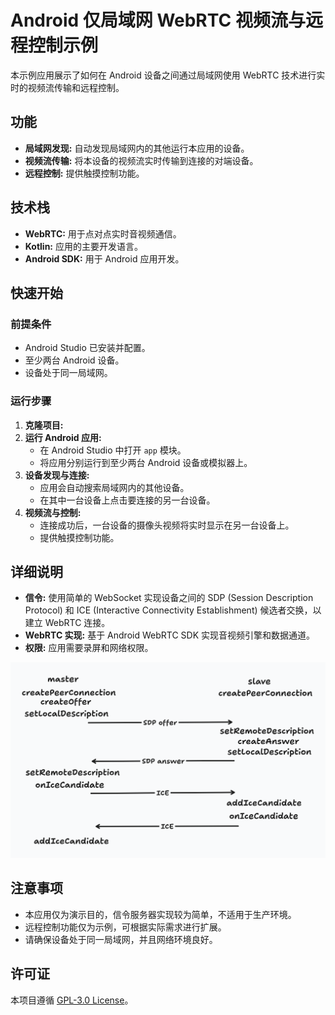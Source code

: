 # Android 仅局域网 WebRTC 视频流与远程控制示例

本示例应用展示了如何在 Android 设备之间通过局域网使用 WebRTC 技术进行实时的视频流传输和远程控制。

## 功能

* **局域网发现:** 自动发现局域网内的其他运行本应用的设备。
* **视频流传输:** 将本设备的视频流实时传输到连接的对端设备。
* **远程控制:** 提供触摸控制功能。

## 技术栈

* **WebRTC:** 用于点对点实时音视频通信。
* **Kotlin:** 应用的主要开发语言。
* **Android SDK:** 用于 Android 应用开发。

## 快速开始

### 前提条件

* Android Studio 已安装并配置。
* 至少两台 Android 设备。
* 设备处于同一局域网。

### 运行步骤

1.  **克隆项目:**
2.  **运行 Android 应用:**
    * 在 Android Studio 中打开 `app` 模块。
    * 将应用分别运行到至少两台 Android 设备或模拟器上。
3.  **设备发现与连接:**
    * 应用会自动搜索局域网内的其他设备。
    * 在其中一台设备上点击要连接的另一台设备。
4.  **视频流与控制:**
    * 连接成功后，一台设备的摄像头视频将实时显示在另一台设备上。
    * 提供触摸控制功能。

## 详细说明

* **信令:** 使用简单的 WebSocket 实现设备之间的 SDP (Session Description Protocol) 和 ICE (Interactive Connectivity Establishment) 候选者交换，以建立 WebRTC 连接。
* **WebRTC 实现:** 基于 Android WebRTC SDK 实现音视频引擎和数据通道。
* **权限:** 应用需要录屏和网络权限。

![](signalingflow.webp)

## 注意事项

* 本应用仅为演示目的，信令服务器实现较为简单，不适用于生产环境。
* 远程控制功能仅为示例，可根据实际需求进行扩展。
* 请确保设备处于同一局域网，并且网络环境良好。

## 许可证

本项目遵循 [GPL-3.0 License](LICENSE)。
